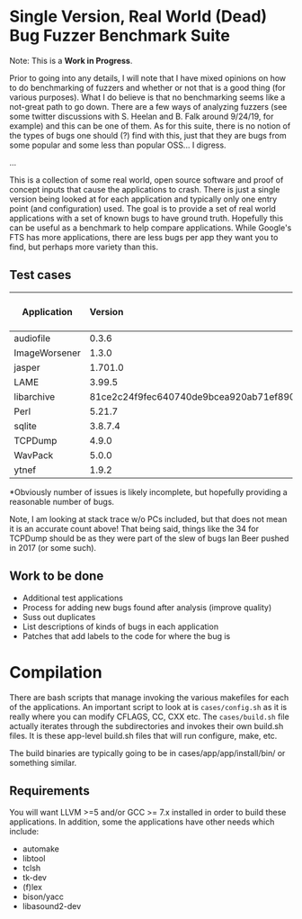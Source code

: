 # Single Version, Real World (Dead) Bug Fuzzer Benchmark Suite

Note: This is a **Work in Progress**.

Prior to going into any details, I will note that I have mixed opinions
on how to do benchmarking of fuzzers and whether or not that is a good
thing (for various purposes). What I do believe is that no benchmarking seems
like a not-great path to go down. There are a few ways of analyzing fuzzers
(see some twitter discussions with S. Heelan and B. Falk around 9/24/19, for
example) and this can be one of them. As for this suite, there is no notion
of the types of bugs one should (?) find with this, just that they are bugs
from some popular and some less than popular OSS... I digress.

...

This is a collection of some real world, open source software and proof of
concept inputs that cause the applications to crash. There is just a single
version being looked at for each application and typically only one 
entry point (and configuration) used. The goal is to provide a set of real
world applications with a set of known bugs to have ground truth. Hopefully
this can be useful as a benchmark to help compare applications. While Google's
FTS has more applications, there are less bugs per app they want you to find,
but perhaps more variety than this.

## Test cases

| Application     | Version  | number of issues* |
| ----------------|:---------|:------------------|
| audiofile       | 0.3.6    | 11                |
| ImageWorsener   | 1.3.0    |  8                |
| jasper          | 1.701.0  | 20                |
| LAME            | 3.99.5   |  9                |
| libarchive      | 81ce2c24f9fec640740de9bcea920ab71ef89059 | 12      |
| Perl            | 5.21.7   | 20                |
| sqlite          | 3.8.7.4  | 18                |
| TCPDump         | 4.9.0    | 34                |
| WavPack         | 5.0.0    |  5                |
| ytnef           | 1.9.2    | 11                | 


*Obviously number of issues is likely incomplete, but hopefully providing
a reasonable number of bugs.

Note, I am looking at stack trace w/o PCs included, but that does not mean
it is an accurate count above! That being said, things like the 34 for
TCPDump should be as they were part of the slew of bugs Ian Beer pushed in 
2017 (or some such).

## Work to be done

- Additional test applications
- Process for adding new bugs found after analysis (improve quality)
- Suss out duplicates
- List descriptions of kinds of bugs in each application
- Patches that add labels to the code for where the bug is


# Compilation 

There are bash scripts that manage invoking the various makefiles
for each of the applications. An important script to look at is
`cases/config.sh` as it is really where you can modify CFLAGS, CC, CXX 
etc. The `cases/build.sh` file actually iterates through the subdirectories
and invokes their own build.sh files. It is these app-level build.sh files
that will run configure, make, etc.

The build binaries are typically going to be in cases/app/app/install/bin/ 
or something similar. 


## Requirements

You will want LLVM >=5 and/or GCC >= 7.x installed in order to build
these applications. In addition, some the applications have other needs
which include:

- automake
- libtool
- tclsh
- tk-dev
- (f)lex
- bison/yacc
- libasound2-dev

